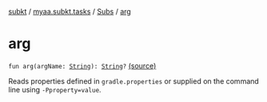 [subkt](../../index.md) / [myaa.subkt.tasks](../index.md) / [Subs](index.md) / [arg](./arg.md)

# arg

`fun arg(argName: `[`String`](https://kotlinlang.org/api/latest/jvm/stdlib/kotlin/-string/index.html)`): `[`String`](https://kotlinlang.org/api/latest/jvm/stdlib/kotlin/-string/index.html)`?` [(source)](https://github.com/Myaamori/SubKt/blob/0.1.4/src/main/kotlin/myaa/subkt/tasks/plugin.kt#L615)

Reads properties defined in `gradle.properties` or supplied on the
command line using `-Pproperty=value`.

